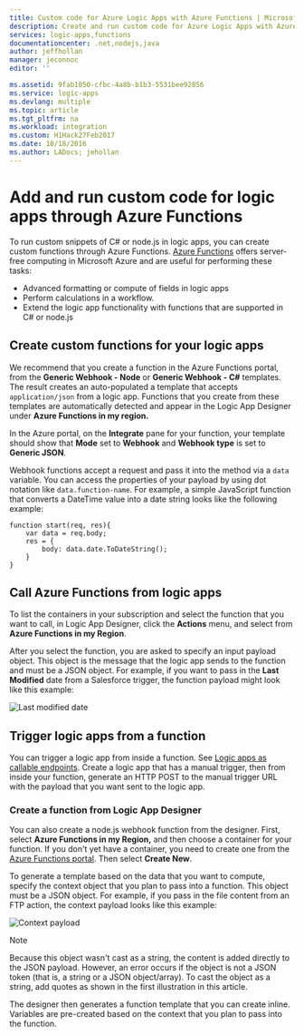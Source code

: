```yaml
---
title: Custom code for Azure Logic Apps with Azure Functions | Microsoft Docs
description: Create and run custom code for Azure Logic Apps with Azure Functions
services: logic-apps,functions
documentationcenter: .net,nodejs,java
author: jeffhollan
manager: jeconnoc
editor: ''

ms.assetid: 9fab1050-cfbc-4a8b-b1b3-5531bee92856
ms.service: logic-apps
ms.devlang: multiple
ms.topic: article
ms.tgt_pltfrm: na
ms.workload: integration
ms.custom: H1Hack27Feb2017
ms.date: 10/18/2016
ms.author: LADocs; jehollan
---
```


# Add and run custom code for logic apps through Azure Functions

To run custom snippets of C# or node.js in logic apps, 
you can create custom functions through Azure Functions. 
[Azure Functions](../azure-functions/functions-overview.md) 
offers server-free computing in Microsoft Azure and are useful for performing these tasks:

* Advanced formatting or compute of fields in logic apps
* Perform calculations in a workflow.
* Extend the logic app functionality with functions that are supported in C# or node.js

## Create custom functions for your logic apps

We recommend that you create a function in the Azure Functions portal, 
from the **Generic Webhook - Node** or **Generic Webhook - C#** templates. 
The result creates an auto-populated a template that accepts 
`application/json` from a logic app. Functions that you create 
from these templates are automatically detected and appear 
in the Logic App Designer under **Azure Functions in my region.**

In the Azure portal, on the **Integrate** pane for your function, 
your template should show that **Mode** set to **Webhook** 
and **Webhook type** is set to **Generic JSON**. 

Webhook functions accept a request and pass it into the method via a `data` variable. 
You can access the properties of your payload by using dot notation like `data.function-name`. 
For example, a simple JavaScript function that converts a DateTime value into a 
date string looks like the following example:

```
function start(req, res){
    var data = req.body;
    res = {
        body: data.date.ToDateString();
    }
}
```

## Call Azure Functions from logic apps

To list the containers in your subscription 
and select the function that you want to call, 
in Logic App Designer, click the **Actions** menu, 
and select from **Azure Functions in my Region**.

After you select the function, you are asked to specify an input payload object. 
This object is the message that the logic app sends to the function and must be a JSON object. 
For example, if you want to pass in the **Last Modified** date from a Salesforce trigger, 
the function payload might look like this example:

![Last modified date][1]

## Trigger logic apps from a function

You can trigger a logic app from inside a function. 
See [Logic apps as callable endpoints](logic-apps-http-endpoint.md). 
Create a logic app that has a manual trigger, then from inside your function, 
generate an HTTP POST to the manual trigger URL 
with the payload that you want sent to the logic app.

### Create a function from Logic App Designer

You can also create a node.js webhook function from the designer. 
First, select **Azure Functions in my Region,** 
and then choose a container for your function. 
If you don't yet have a container, you need to create one from the 
[Azure Functions portal](https://functions.azure.com/). 
Then select **Create New**.  

To generate a template based on the data that you want to compute, 
specify the context object that you plan to pass into a function. 
This object must be a JSON object. For example, 
if you pass in the file content from an FTP action, 
the context payload looks like this example:

![Context payload][2]

> [!NOTE]
> Because this object wasn't cast as a string, 
> the content is added directly to the JSON payload. 
> However, an error occurs if the object is not a JSON token 
> (that is, a string or a JSON object/array). 
> To cast the object as a string, add quotes 
> as shown in the first illustration in this article.
> 

The designer then generates a function template that you can create inline. Variables are pre-created based on the context that you plan to pass into the function.

<!--Image references-->
[1]: ./media/logic-apps-azure-functions/callfunction.png
[2]: ./media/logic-apps-azure-functions/createfunction.png
